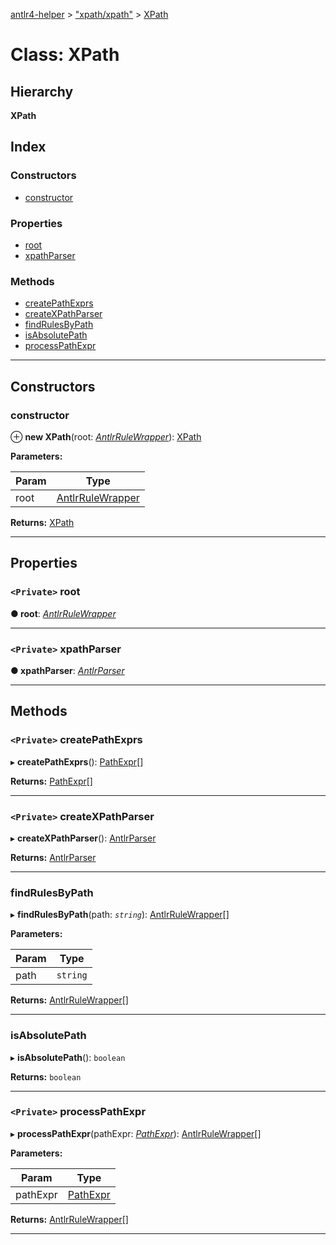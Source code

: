 [antlr4-helper](../README.md) > ["xpath/xpath"](../modules/_xpath_xpath_.md) > [XPath](../classes/_xpath_xpath_.xpath.md)

# Class: XPath

## Hierarchy

**XPath**

## Index

### Constructors

* [constructor](_xpath_xpath_.xpath.md#constructor)

### Properties

* [root](_xpath_xpath_.xpath.md#root)
* [xpathParser](_xpath_xpath_.xpath.md#xpathparser)

### Methods

* [createPathExprs](_xpath_xpath_.xpath.md#createpathexprs)
* [createXPathParser](_xpath_xpath_.xpath.md#createxpathparser)
* [findRulesByPath](_xpath_xpath_.xpath.md#findrulesbypath)
* [isAbsolutePath](_xpath_xpath_.xpath.md#isabsolutepath)
* [processPathExpr](_xpath_xpath_.xpath.md#processpathexpr)

---

## Constructors

<a id="constructor"></a>

###  constructor

⊕ **new XPath**(root: *[AntlrRuleWrapper](../interfaces/_parser_antlr_rule_wrapper_.antlrrulewrapper.md)*): [XPath](_xpath_xpath_.xpath.md)

**Parameters:**

| Param | Type |
| ------ | ------ |
| root | [AntlrRuleWrapper](../interfaces/_parser_antlr_rule_wrapper_.antlrrulewrapper.md) |

**Returns:** [XPath](_xpath_xpath_.xpath.md)

___

## Properties

<a id="root"></a>

### `<Private>` root

**● root**: *[AntlrRuleWrapper](../interfaces/_parser_antlr_rule_wrapper_.antlrrulewrapper.md)*

___
<a id="xpathparser"></a>

### `<Private>` xpathParser

**● xpathParser**: *[AntlrParser](../interfaces/_parser_antlr_parser_.antlrparser.md)*

___

## Methods

<a id="createpathexprs"></a>

### `<Private>` createPathExprs

▸ **createPathExprs**(): [PathExpr](_xpath_path_expr_.pathexpr.md)[]

**Returns:** [PathExpr](_xpath_path_expr_.pathexpr.md)[]

___
<a id="createxpathparser"></a>

### `<Private>` createXPathParser

▸ **createXPathParser**(): [AntlrParser](../interfaces/_parser_antlr_parser_.antlrparser.md)

**Returns:** [AntlrParser](../interfaces/_parser_antlr_parser_.antlrparser.md)

___
<a id="findrulesbypath"></a>

###  findRulesByPath

▸ **findRulesByPath**(path: *`string`*): [AntlrRuleWrapper](../interfaces/_parser_antlr_rule_wrapper_.antlrrulewrapper.md)[]

**Parameters:**

| Param | Type |
| ------ | ------ |
| path | `string` |

**Returns:** [AntlrRuleWrapper](../interfaces/_parser_antlr_rule_wrapper_.antlrrulewrapper.md)[]

___
<a id="isabsolutepath"></a>

###  isAbsolutePath

▸ **isAbsolutePath**(): `boolean`

**Returns:** `boolean`

___
<a id="processpathexpr"></a>

### `<Private>` processPathExpr

▸ **processPathExpr**(pathExpr: *[PathExpr](_xpath_path_expr_.pathexpr.md)*): [AntlrRuleWrapper](../interfaces/_parser_antlr_rule_wrapper_.antlrrulewrapper.md)[]

**Parameters:**

| Param | Type |
| ------ | ------ |
| pathExpr | [PathExpr](_xpath_path_expr_.pathexpr.md) |

**Returns:** [AntlrRuleWrapper](../interfaces/_parser_antlr_rule_wrapper_.antlrrulewrapper.md)[]

___


